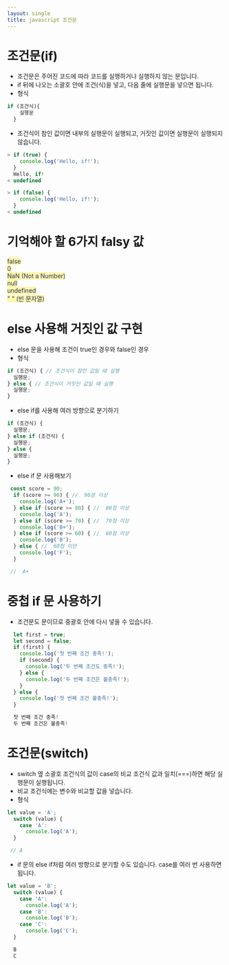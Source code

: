 ```yaml
---
layout: single
title: javascript 조건문
---
```


# 조건문(if)  
- 조건문은 주어진 코드에 따라 코드를 실행하거나 실행하지 않는 문입니다.  
- if 뒤에 나오는 소괄호 안에 조건(식)을 넣고, 다음 줄에 실행문을 넣으면 됩니다.  
- 형식  
```javascript 
if (조건식){
    실행문
  }
``` 
- 조건식이 참인 값이면 내부의 실행문이 실행되고, 거짓인 값이면 실행문이 실행되지 않습니다.  
```javascript 
> if (true) {
    console.log('Hello, if!');
  }
  Hello, if!
< undefined 
```  
```javascript
> if (false) {
    console.log('Hello, if!');
  }
< undefined 
``` 

# 기억해야 할 6가지 falsy 값 
<span style="color:#2d3748; background-color:#fff5b1;"> false</span> <br>
<span style="color:#2d3748; background-color:#fff5b1;"> 0 </span><br>
<span style="color:#2d3748; background-color:#fff5b1;">NaN (Not a Number) </span><br>
<span style="color:#2d3748; background-color:#fff5b1;">null </span><br>
<span style="color:#2d3748; background-color:#fff5b1;">undefined </span><br>
<span style="color:#2d3748; background-color:#fff5b1;">" " (빈 문자열) </span><br>

# else 사용해 거짓인 값 구현  
- else 문을 사용해 조건이 true인 경우와 false인 경우
- 형식   
```javascript 
if (조건식) { // 조건식이 참인 값일 때 실행
  실행문;
} else { // 조건식이 거짓인 값일 때 실행
  실행문;
} 
``` 
- else if를 사용해 여러 방향으로 분기하기 
```javascript 
if (조건식) {
  실행문;
} else if (조건식) {
  실행문;
} else {
  실행문;
} 
``` 
- else if 문 사용해보기<br> 
```javascript 
 const score = 90;
  if (score >= 90) { //  90점 이상
    console.log('A+');
  } else if (score >= 80) { //  80점 이상
    console.log('A');
  } else if (score >= 70) { //  70점 이상
    console.log('B+');
  } else if (score >= 60) { //  60점 이상
    console.log('B');
  } else { //  60점 미만
    console.log('F');
  }

 //  A+  
``` 

# 중첩 if 문 사용하기  
- 조건문도 문이므로 중괄호 안에 다시 넣을 수 있습니다. 
```javascript 
  let first = true;
  let second = false;
  if (first) {
    console.log('첫 번째 조건 충족!');
    if (second) {
      console.log('두 번째 조건도 충족!');
    } else {
      console.log('두 번째 조건은 불충족!');
    }
  } else {
    console.log('첫 번째 조건 불충족!');
  }

  첫 번째 조건 충족!
  두 번째 조건은 불충족!  
``` 
# 조건문(switch) 
- switch 옆 소괄호 조건식의 값이 case의 비교 조건식 값과 일치(===)하면 해당 실행문이 실행됩니다.  
- 비교 조건식에는 변수와 비교할 값을 넣습니다.  
- 형식  
```javascript 
let value = 'A';
  switch (value) {
    case 'A':
      console.log('A');
  }

 // A 
 ```  
- if 문의 else if처럼 여러 방향으로 분기할 수도 있습니다. case를 여러 번 사용하면 됩니다.  
```javascript
let value = 'B';
  switch (value) {
    case 'A':
      console.log('A');
    case 'B':
      console.log('B');
    case 'C':
      console.log('C');
  }

  B
  C
```


